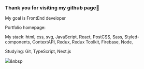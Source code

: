 ### Thank you for visiting my github page🙏

My goal is FrontEnd developer

Portfolio homepage:  

My stack: html, css, svg, JavaScript, React, PostCSS, Sass, Styled-components, ContextAPI, Redux, Redux Toolkit, Firebase, Node, 

Studying: Git, TypeScript, Next.js 

<img src="https://img.shields.io/badge/Python-3766AB?style=flat-square&logo=Python&logoColor=white"/></a>&nbsp 


<!--
**shinhonggyu/shinhonggyu** is a ✨ _special_ ✨ repository because its `README.md` (this file) appears on your GitHub profile.

Here are some ideas to get you started:

- 🔭 I’m currently working on ...
- 🌱 I’m currently learning ...
- 👯 I’m looking to collaborate on ...
- 🤔 I’m looking for help with ...
- 💬 Ask me about ...
- 📫 How to reach me: ...
- 😄 Pronouns: ...
- ⚡ Fun fact: ...
-->
